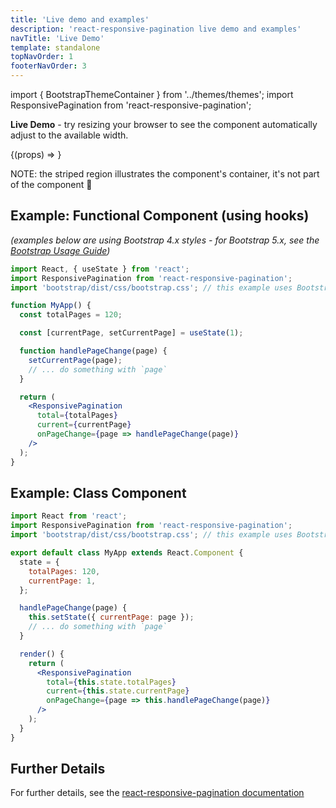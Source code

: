 ```yaml
---
title: 'Live demo and examples'
description: 'react-responsive-pagination live demo and examples'
navTitle: 'Live Demo'
template: standalone
topNavOrder: 1
footerNavOrder: 3
---
```


import { BootstrapThemeContainer } from '../themes/themes';
import ResponsivePagination from 'react-responsive-pagination';

**Live Demo** - try resizing your browser to see the component automatically adjust to the available width.

<BootstrapThemeContainer hasBorder striped shadow>
  {(props) => <ResponsivePagination {...props} total={120} />}
</BootstrapThemeContainer>

NOTE: the striped region illustrates the component's container, it's not part of the component 🙂

## Example: Functional Component (using hooks)

_(examples below are using Bootstrap 4.x styles - for Bootstrap 5.x, see the [Bootstrap Usage Guide](/bootstrap-pagination/))_

```jsx
import React, { useState } from 'react';
import ResponsivePagination from 'react-responsive-pagination';
import 'bootstrap/dist/css/bootstrap.css'; // this example uses Bootstrap 4.x styles

function MyApp() {
  const totalPages = 120;

  const [currentPage, setCurrentPage] = useState(1);

  function handlePageChange(page) {
    setCurrentPage(page);
    // ... do something with `page`
  }

  return (
    <ResponsivePagination
      total={totalPages}
      current={currentPage}
      onPageChange={page => handlePageChange(page)}
    />
  );
}
```

## Example: Class Component

```jsx
import React from 'react';
import ResponsivePagination from 'react-responsive-pagination';
import 'bootstrap/dist/css/bootstrap.css'; // this example uses Bootstrap 4.x styles

export default class MyApp extends React.Component {
  state = {
    totalPages: 120,
    currentPage: 1,
  };

  handlePageChange(page) {
    this.setState({ currentPage: page });
    // ... do something with `page`
  }

  render() {
    return (
      <ResponsivePagination
        total={this.state.totalPages}
        current={this.state.currentPage}
        onPageChange={page => this.handlePageChange(page)}
      />
    );
  }
}
```

## Further Details

For further details, see the [react-responsive-pagination documentation](/)
